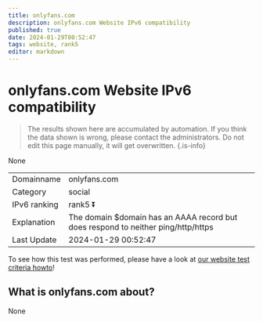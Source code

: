```yaml
---
title: onlyfans.com
description: onlyfans.com Website IPv6 compatibility
published: true
date: 2024-01-29T00:52:47
tags: website, rank5
editor: markdown
---
```


# onlyfans.com Website IPv6 compatibility

> The results shown here are accumulated by automation. If you think the data shown is wrong, please contact the administrators. 
> Do not edit this page manually, it will get overwritten.
{.is-info}

None


|   |   |
| - | - |
| Domainname | onlyfans.com
| Category | social |
| IPv6 ranking | rank5 :arrow_double_down: |
| Explanation | The domain $domain has an AAAA record but does respond to neither ping/http/https |
| Last Update | 2024-01-29 00:52:47 |

To see how this test was performed, please have a look at [our website test criteria howto](/howto/testcriteria/website)!


## What is onlyfans.com about?
None
